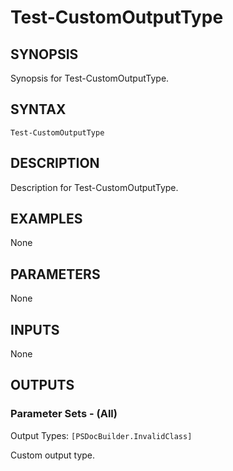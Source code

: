 # Test-CustomOutputType

## SYNOPSIS

Synopsis for Test-CustomOutputType.


## SYNTAX

```
Test-CustomOutputType
```


## DESCRIPTION

Description for Test-CustomOutputType.


## EXAMPLES

None


## PARAMETERS

None


## INPUTS

None


## OUTPUTS

### Parameter Sets - (All)

Output Types: `[PSDocBuilder.InvalidClass]`

Custom output type.